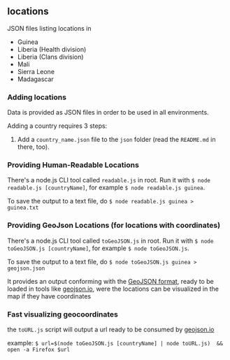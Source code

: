 ## locations

JSON files listing locations in
- Guinea
- Liberia (Health division)
- Liberia (Clans division)
- Mali
- Sierra Leone
- Madagascar

### Adding locations

Data is provided as JSON files in order to be used in all
environments.

Adding a country requires 3 steps:

1. Add a `country_name.json` file to the `json` folder
(read the `README.md` in there, too).

### Providing Human-Readable Locations

There's a node.js CLI tool called `readable.js` in root. Run it with `$ node readable.js [countryName]`, for example `$ node readable.js guinea`.

To save the output to a text file, do `$ node readable.js guinea > guinea.txt`

### Providing GeoJson Locations (for locations with coordinates)

There's a node.js CLI tool called `toGeoJSON.js` in root. Run it with `$ node toGeoJSON.js [countryName]`, for example `$ node toGeoJSON.js`.

To save the output to a text file, do `$ node toGeoJSON.js guinea > geojson.json`

It provides an output conforming with the [GeoJSON format](http://geojson.org/), ready to be loaded in tools like [geojson.io](http://geojson.io), were the
locations can be visualized in the map if they have coordinates

### Fast visualizing geocoordinates

the `toURL.js` script will output a url ready to be consumed by [geojson.io](http://geojson.io)

example:
`$ url=$(node toGeoJSON.js [countryName] | node toURL.js)  && open -a Firefox $url`

